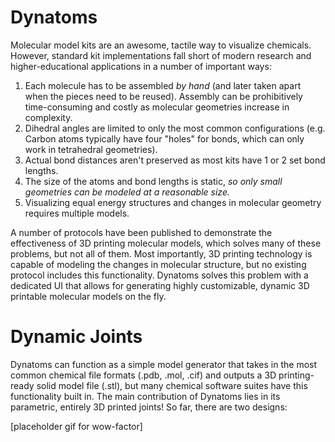 # Dynatoms

Molecular model kits are an awesome, tactile way to visualize chemicals. However, standard kit implementations fall short of modern research and higher-educational applications in a number of important ways:

1. Each molecule has to be assembled *by hand* (and later taken apart when the pieces need to be reused). Assembly can be prohibitively time-consuming and costly as molecular geometries increase in complexity.
2. Dihedral angles are limited to only the most common configurations (e.g. Carbon atoms typically have four "holes" for bonds, which can only work in tetrahedral geometries).
3. Actual bond distances aren't preserved as most kits have 1 or 2 set bond lengths.
4. The size of the atoms and bond lengths is static, *so only small geometries can be modeled at a reasonable size.*
5. Visualizing equal energy structures and changes in molecular geometry requires multiple models.

A number of protocols have been published to demonstrate the effectiveness of 3D printing molecular models, which solves many of these problems, but not all of them. Most importantly, 3D printing technology is capable of modeling the changes in molecular structure, but no existing protocol includes this functionality. Dynatoms solves this problem with a dedicated UI that allows for generating highly customizable, dynamic 3D printable molecular models on the fly.

# Dynamic Joints

Dynatoms can function as a simple model generator that takes in the most common chemical file formats (.pdb, .mol, .cif) and outputs a 3D printing-ready solid model file (.stl), but many chemical software suites have this functionality built in.
The main contribution of Dynatoms lies in its parametric, entirely 3D printed joints! So far, there are two designs:

[placeholder gif for wow-factor]
